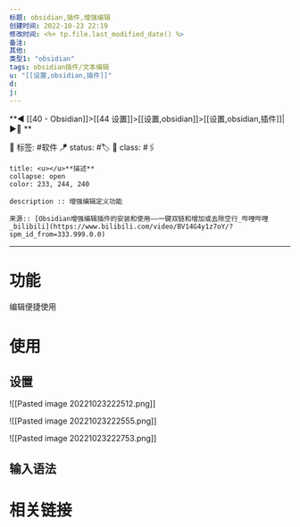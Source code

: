 ```yaml
---
标题: obsidian,插件,增强编辑
创建时间: 2022-10-23 22:19
修改时间: <%+ tp.file.last_modified_date() %>
备注: 
其他:
类型1: "obsidian"
tags: obsidian插件/文本编辑
u: "[[设置,obsidian,插件]]"
d:
j: 
---
```


**◀️ [[40 - Obsidian]]>[[44 设置]]>[[设置,obsidian]]>[[设置,obsidian,插件]]| ▶️📎 **  

🧩 标签:  #软件 
🪁 status: #🏷️
🎏 class: #🖇️

```ad-info
title: <u></u>**描述**
collapse: open
color: 233, 244, 240

description :: 增强编辑定义功能

来源:: [Obsidian增强编辑插件的安装和使用——一键双链和增加或去除空行_哔哩哔哩_bilibili](https://www.bilibili.com/video/BV14G4y1z7oY/?spm_id_from=333.999.0.0)
```

---
# 功能
编辑便捷使用

# 使用

## 设置
![[Pasted image 20221023222512.png]]

![[Pasted image 20221023222555.png]]

![[Pasted image 20221023222753.png]]
## 输入语法

# 相关链接





